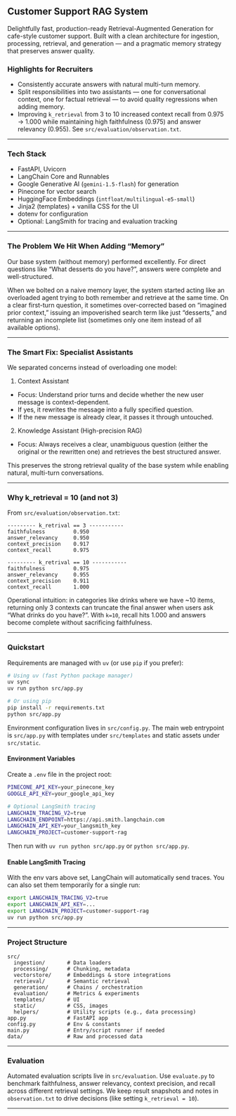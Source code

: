 ## Customer Support RAG System

Delightfully fast, production-ready Retrieval-Augmented Generation for cafe-style customer support. Built with a clean architecture for ingestion, processing, retrieval, and generation — and a pragmatic memory strategy that preserves answer quality.

### Highlights for Recruiters
- Consistently accurate answers with natural multi-turn memory.
- Split responsibilities into two assistants — one for conversational context, one for factual retrieval — to avoid quality regressions when adding memory.
- Improving `k_retrieval` from 3 to 10 increased context recall from 0.975 → 1.000 while maintaining high faithfulness (0.975) and answer relevancy (0.955). See `src/evaluation/observation.txt`.

---

### Tech Stack
- FastAPI, Uvicorn
- LangChain Core and Runnables
- Google Generative AI (`gemini-1.5-flash`) for generation
- Pinecone for vector search
- HuggingFace Embeddings (`intfloat/multilingual-e5-small`)
- Jinja2 (templates) + vanilla CSS for the UI
- dotenv for configuration
- Optional: LangSmith for tracing and evaluation tracking

---

### The Problem We Hit When Adding “Memory”
Our base system (without memory) performed excellently. For direct questions like “What desserts do you have?”, answers were complete and well-structured.

When we bolted on a naive memory layer, the system started acting like an overloaded agent trying to both remember and retrieve at the same time. On a clear first-turn question, it sometimes over-corrected based on “imagined prior context,” issuing an impoverished search term like just “desserts,” and returning an incomplete list (sometimes only one item instead of all available options).

---

### The Smart Fix: Specialist Assistants
We separated concerns instead of overloading one model:

1) Context Assistant
- Focus: Understand prior turns and decide whether the new user message is context-dependent.
- If yes, it rewrites the message into a fully specified question.
- If the new message is already clear, it passes it through untouched.

2) Knowledge Assistant (High-precision RAG)
- Focus: Always receives a clear, unambiguous question (either the original or the rewritten one) and retrieves the best structured answer.

This preserves the strong retrieval quality of the base system while enabling natural, multi-turn conversations.

---

### Why k_retrieval = 10 (and not 3)
From `src/evaluation/observation.txt`:

```text
--------- k_retrival == 3 -----------
faithfulness         0.950
answer_relevancy     0.950
context_precision    0.917
context_recall       0.975

--------- k_retrival == 10 -----------
faithfulness         0.975
answer_relevancy     0.955
context_precision    0.911
context_recall       1.000
```

Operational intuition: in categories like drinks where we have ~10 items, returning only 3 contexts can truncate the final answer when users ask “What drinks do you have?”. With `k=10`, recall hits 1.000 and answers become complete without sacrificing faithfulness.

---

### Quickstart

Requirements are managed with `uv` (or use `pip` if you prefer):

```bash
# Using uv (fast Python package manager)
uv sync
uv run python src/app.py

# Or using pip
pip install -r requirements.txt
python src/app.py
```

Environment configuration lives in `src/config.py`. The main web entrypoint is `src/app.py` with templates under `src/templates` and static assets under `src/static`.

#### Environment Variables
Create a `.env` file in the project root:

```bash
PINECONE_API_KEY=your_pinecone_key
GOOGLE_API_KEY=your_google_api_key

# Optional LangSmith tracing
LANGCHAIN_TRACING_V2=true
LANGCHAIN_ENDPOINT=https://api.smith.langchain.com
LANGCHAIN_API_KEY=your_langsmith_key
LANGCHAIN_PROJECT=customer-support-rag
```

Then run with `uv run python src/app.py` or `python src/app.py`.

#### Enable LangSmith Tracing
With the env vars above set, LangChain will automatically send traces. You can also set them temporarily for a single run:

```bash
export LANGCHAIN_TRACING_V2=true
export LANGCHAIN_API_KEY=...
export LANGCHAIN_PROJECT=customer-support-rag
uv run python src/app.py
```

---

### Project Structure

```text
src/
  ingestion/       # Data loaders
  processing/      # Chunking, metadata
  vectorstore/     # Embeddings & store integrations
  retrieval/       # Semantic retrieval
  generation/      # Chains / orchestration
  evaluation/      # Metrics & experiments
  templates/       # UI
  static/          # CSS, images
  helpers/         # Utility scripts (e.g., data processing)
app.py             # FastAPI app
config.py          # Env & constants
main.py            # Entry/script runner if needed
data/              # Raw and processed data
```

---

### Evaluation
Automated evaluation scripts live in `src/evaluation`. Use `evaluate.py` to benchmark faithfulness, answer relevancy, context precision, and recall across different retrieval settings. We keep result snapshots and notes in `observation.txt` to drive decisions (like setting `k_retrieval = 10`).

---
